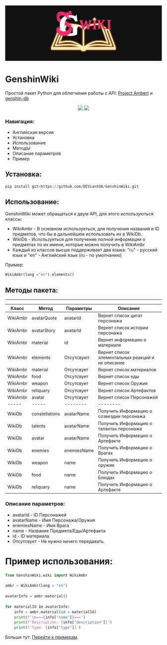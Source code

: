 
<p align="center">
 <img src="img/GenshinWikiBanner.png" alt="Баннер"/>
</p>

# GenshinWiki
 Простой пакет Python для облегчения работы с API: [Project Ambert](https://ambr.top/ru) и [genshin-db](https://github.com/theBowja/genshin-db)
<p align="center">


<a href="https://t.me/genshinWiki">
<img src="https://img.shields.io/badge/Telegram-14354C?style=for-the-badge&logo=telegram"/></a> <img src="https://img.shields.io/badge/Python-14354C?style=for-the-badge&logo=python&logoColor=white"/>
</p>


### Навигация:
* Английская версия
* Установка
* Использование
* МетодЫ
* Описание параметров
* Пример

## Установка:
~~~python
pip install git+https://github.com/DEViantUA/GenshinWiki.git
~~~

## Использование:

GenshinWiki может обращаться к двум API, для этого используються классы:
* WikiAmbr - В основном используеться, для получения названий и ID предметов, что бы в дальнейшем использовать их в WikiDb.
* WikiDb - Используеться для получение полной информации о предметах по их имени, которые можно получить в WikiAmbr
* Каждый из классов высше поддерживает два языка: "ru" - русский язык и "en" - Английский язык (ru - по умолчанию)

Пример: 
~~~python
WikiAmbr(lang ="en").elements()
~~~

## Методы пакета:
____
| Класс | Метод | Параметры | Описание |
|-----| ----- | -------- | -------- |
|WikiAmbr| avatarQuote | avatarId | Вернет список цитат персонажа|
|WikiAmbr| avatarStory | avatarId | Вернет список истории персонажа|
|WikiAmbr| material | id | Вернет информацию о материале|
|WikiAmbr| elements | Отсутсвуют | Вернет список элементальных реакций и их описание|
|WikiAmbr| material | Отсутсвует | Вернет список материалов|
|WikiAmbr| food | Отсутсвует | Вернет список еды|
|WikiAmbr| weapon | Отсутсвует | Вернет список Оружия|
|WikiAmbr| reliquary | Отсутсвует | Вернет список Артефактов|
|WikiAmbr| avatar | Отсутсвует | Вернет список Персонажей|
|-----| ----- | -------- | -------- |
|WikiDb| constellations | avatarName | Получить Информацию о созвездии персонажа|
|WikiDb| talents | avatarName | Получить Информацию о талантах персонажа|
|WikiDb| avatar | avatarName | Получить Информацию о Артефакте |
|WikiDb| enemies | enemiesName | Получить Информацию о Врагах |
|WikiDb| weapon | name | Получить Информацию о оружие |
|WikiDb| food | name | Получить Информацию о Блюдах |
|WikiDb| reliquary | name | Получить Информацию о Артефакте |

### Описание параметров:
* avatarId - ID Персонажей
* avatarName - Имя Персонажа/Оружия
* enemiesName - Имя Врага
* name - Название Предмета/Еды/Артефакта
* id - ID материала
* Отсутсвует - Не нужно ничего передавать.

# Пример использования:

~~~python
from GenshinWiki.wiki import WikiAmbr

ambr = WikiAmbr(lang = "en")

avatarInfo = ambr.material()

for materialId in avatarInfo:
    info = ambr.material(id = materialId)
    print(f'\n==={info["name"]}===')
    print(f'Description: {info["description"]}')
    print(f'Type: {info["type"]}')
~~~

Больше тут: [Перейти к примерам](https://github.com/DEViantUA/GenshinWiki/tree/main/Examples).
